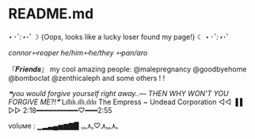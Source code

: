 # README.md
⋆*･ﾟ:⋆*･ﾟ☽ {Oops, looks like a lucky loser found my page!} ☾ ⋆*･ﾟ:⋆*･ﾟ

*connor➳reaper*
*he/him➳he/they*
*➳pan/aro*

『𝑭𝒓𝒊𝒆𝒏𝒅𝒔』
my cool amazing people: @malepregnancy @goodbyehome @bomboclat @zenthicaleph and some others ! !

*❝you would forgive yourself right away..— THEN WHY WON'T YOU FORGIVE ME?!❞*
  Lıllılı.ıllı.ılılıı
         The Empress ~ Undead Corporation
                   ◁◁    ▐ ▌     ▷▷
2:18━━━━━━━━━━♡━━━2:55

volυмe : ▁▂▃▄▅▆▇▉
ﮩ٨ـﮩﮩ٨ـ♡ﮩ٨ـﮩﮩ

